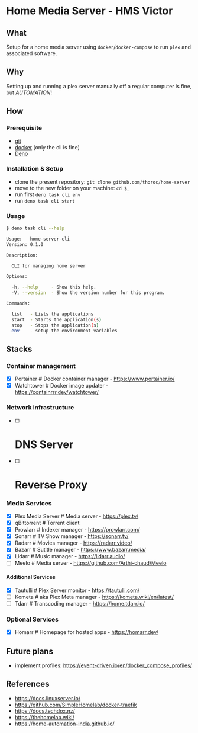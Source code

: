 # Home Media Server - HMS Victor

## What

Setup for a home media server using `docker`/`docker-compose` to run `plex` and
associated software.

## Why

Setting up and running a plex server manually off a regular computer is fine,
but _AUTOMATION_!

## How

### Prerequisite

- [git](https://git-scm.com/)
- [docker](https://www.docker.com/) (only the cli is fine)
- [Deno](https://deno.com/)

### Installation & Setup

- clone the present repository: `git clone github.com/thoroc/home-server`
- move to the new folder on your machine: `cd $_`
- run first `deno task cli env`
- run `deno task cli start`

### Usage

```bash
$ deno task cli --help

Usage:   home-server-cli
Version: 0.1.0          

Description:

  CLI for managing home server

Options:

  -h, --help     - Show this help.                            
  -V, --version  - Show the version number for this program.  

Commands:

  list   - Lists the applications         
  start  - Starts the application(s)         
  stop   - Stops the application(s)          
  env    - setup the environment variables
```

## Stacks

### Container management

- [x] Portainer # Docker container manager - <https://www.portainer.io/>
- [x] Watchtower # Docker image updater - <https://containrrr.dev/watchtower/>

### Network infrastructure

- [ ] # DNS Server
- [ ] # Reverse Proxy

### Media Services

- [x] Plex Media Server # Media server - <https://plex.tv/>
- [x] qBittorrent # Torrent client
- [x] Prowlarr # Indexer manager - <https://prowlarr.com/>
- [x] Sonarr # TV Show manager - <https://sonarr.tv/>
- [x] Radarr # Movies manager - <https://radarr.video/>
- [x] Bazarr # Sutitle manager - <https://www.bazarr.media/>
- [x] Lidarr # Music manager - <https://lidarr.audio/>
- [ ] Meelo # Media server - <https://github.com/Arthi-chaud/Meelo>

#### Additional Services

- [x] Tautulli # Plex Server monitor - <https://tautulli.com/>
- [ ] Kometa # aka Plex Meta manager - <https://kometa.wiki/en/latest/>
- [ ] Tdarr # Transcoding manager - <https://home.tdarr.io/>

### Optional Services

- [x] Homarr # Homepage for hosted apps - <https://homarr.dev/>

## Future plans

- implement profiles: <https://event-driven.io/en/docker_compose_profiles/>

## References

- <https://docs.linuxserver.io/>
- <https://github.com/SimpleHomelab/docker-traefik>
- <https://docs.techdox.nz/>
- <https://thehomelab.wiki/>
- <https://home-automation-india.github.io/>
